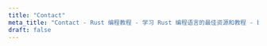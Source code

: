 ```yaml
---
title: "Contact"
meta_title: "Contact - Rust 编程教程 - 学习 Rust 编程语言的最佳资源和教程 - bifuba.com"
draft: false
---
```

